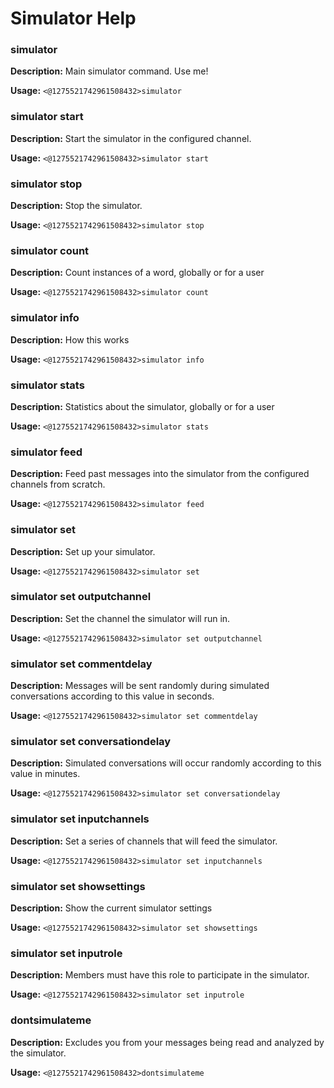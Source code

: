 # Simulator Help

### simulator

**Description:** Main simulator command. Use me!

**Usage:** `<@1275521742961508432>simulator`

### simulator start

**Description:** Start the simulator in the configured channel.

**Usage:** `<@1275521742961508432>simulator start`

### simulator stop

**Description:** Stop the simulator.

**Usage:** `<@1275521742961508432>simulator stop`

### simulator count

**Description:** Count instances of a word, globally or for a user

**Usage:** `<@1275521742961508432>simulator count`

### simulator info

**Description:** How this works

**Usage:** `<@1275521742961508432>simulator info`

### simulator stats

**Description:** Statistics about the simulator, globally or for a user

**Usage:** `<@1275521742961508432>simulator stats`

### simulator feed

**Description:** Feed past messages into the simulator from the configured channels from scratch.

**Usage:** `<@1275521742961508432>simulator feed`

### simulator set

**Description:** Set up your simulator.

**Usage:** `<@1275521742961508432>simulator set`

### simulator set outputchannel

**Description:** Set the channel the simulator will run in.

**Usage:** `<@1275521742961508432>simulator set outputchannel`

### simulator set commentdelay

**Description:** Messages will be sent randomly during simulated conversations according to this value in seconds.

**Usage:** `<@1275521742961508432>simulator set commentdelay`

### simulator set conversationdelay

**Description:** Simulated conversations will occur randomly according to this value in minutes.

**Usage:** `<@1275521742961508432>simulator set conversationdelay`

### simulator set inputchannels

**Description:** Set a series of channels that will feed the simulator.

**Usage:** `<@1275521742961508432>simulator set inputchannels`

### simulator set showsettings

**Description:** Show the current simulator settings

**Usage:** `<@1275521742961508432>simulator set showsettings`

### simulator set inputrole

**Description:** Members must have this role to participate in the simulator.

**Usage:** `<@1275521742961508432>simulator set inputrole`

### dontsimulateme

**Description:** Excludes you from your messages being read and analyzed by the simulator.

**Usage:** `<@1275521742961508432>dontsimulateme`

